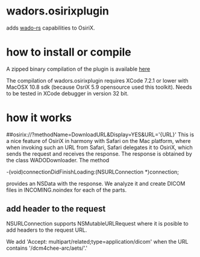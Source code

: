 # wadors.osirixplugin
adds [wado-rs](http://dicom.nema.org/medical/dicom/current/output/chtml/part18/sect_6.5.html) capabilities to OsiriX.

# how to install or compile
A zipped binary compilation of the plugin is available [here](https://github.com/opendicom/wadors.osirixplugin/blob/master/wadors.osirixplugin.zip)

The compilation of wadors.osirixplugin requires XCode 7.2.1 or lower with MacOSX 10.8 sdk (because OsriX 5.9 opensource used this toolkit). Needs to be tested in XCode debugger in version 32 bit.

# how it works

##osirix://?methodName=DownloadURL&Display=YES&URL='{URL}'
This is a nice feature of OsiriX in harmony with Safari on the Mac platform, where when invoking such an URL from Safari, Safari delegates it to OsiriX, which sends the request and receives the response. The response is obtained by the class WADODownloader. The method

-(void)connectionDidFinishLoading:(NSURLConnection *)connection;

provides an NSData with the response. We analyze it and create DICOM files in INCOMING.noindex for each of the parts.

## add header to the request
NSURLConnection supports NSMutableURLRequest where it is posible to add headers to the request URL.

We add 'Accept: multipart/related;type=application/dicom' when the URL contains '/dcm4chee-arc/aets/'.'